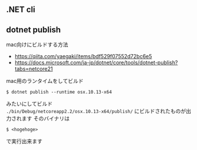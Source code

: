 .NET cli
---

## dotnet publish

mac向けにビルドする方法

- https://qiita.com/yaegaki/items/bdf529f07552d72bc6e5
- https://docs.microsoft.com/ja-jp/dotnet/core/tools/dotnet-publish?tabs=netcore21

mac用のランタイムをしてビルド

```
$ dotnet publish --runtime osx.10.13-x64
```

みたいにしてビルド  
`./bin/Debug/netcoreapp2.2/osx.10.13-x64/publish/` にビルドされたものが出力されます
そのバイナリは

```
$ <hogehoge>
```

で実行出来ます


